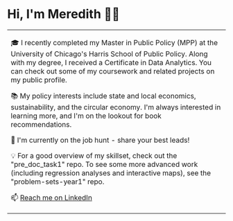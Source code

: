 # Hi, I'm Meredith 👩‍💻

<table>
  <tr>
    <td valign="center">
      <p>🎓 I recently completed my Master in Public Policy (MPP) at the University of Chicago's Harris School of Public Policy. 
      Along with my degree, I received a Certificate in Data Analytics. You can check out some of my coursework and related projects
        on my public profile.</p>
      <p>📚 My policy interests include state and local economics, sustainability, and the circular economy. I'm always interested
        in learning more, and I'm on the lookout for book recommendations.</p>
      <p>💼 I'm currently on the job hunt - share your best leads!</p>
      <p>💡 For a good overview of my skillset, check out the "pre_doc_task1" repo. To see some more advanced work (including regression analyses and interactive maps), see the "problem-sets-year1" repo. 
      <p>📫 <a href="https://www.linkedin.com/in/meredith-gavin/">Reach me on LinkedIn</a></p>
    
  </tr>
  </table>

<!--
**meredithgavin/meredithgavin** is a ✨ _special_ ✨ repository because its `README.md` (this file) appears on your GitHub profile.

Here are some ideas to get you started:

-  🎓 I recently completed my Master in Public Policy (MPP) at the University of Chicago's Harris School of Public Policy. Along with my degree, I received a Certificate in Data Analytics. You can check out some of my coursework and related projects on my public profile. 
- 📚 My policy interests include state and local economics, sustainability, and the circular economy. I'm always interested in learning more, and I'm on the lookout for book recommendations. 
- 🔭 I’m currently working on ...
- 🌱 I’m currently learning ...
- 👯 I’m looking to collaborate on ...
- 🤔 I’m looking for help with ...
- 💬 Ask me about ...
- 📫 How to reach me: ...
- 😄 Pronouns: she/her/hers
- ⚡ Fun fact: ...
-->
